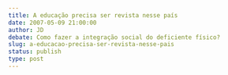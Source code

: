 ```yaml
---
title: A educação precisa ser revista nesse país
date: 2007-05-09 21:00:00
author: JD
debate: Como fazer a integração social do deficiente físico?
slug: a-educacao-precisa-ser-revista-nesse-pais
status: publish 
type: post
---
```


  
 
